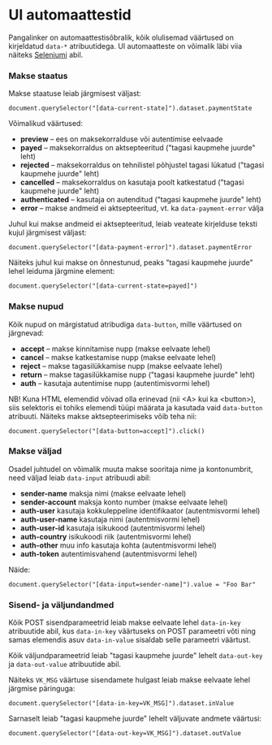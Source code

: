 <div class="page-header">
  <h1>UI automaattestid</h1>
</div>

Pangalinker on automaattestisõbralik, kõik olulisemad väärtused on kirjeldatud `data-*` atribuutidega. UI automaatteste on võimalik läbi viia näiteks [Seleniumi](http://docs.seleniumhq.org/) abil.

### Makse staatus

Makse staatuse leiab järgmisest väljast:

    document.querySelector("[data-current-state]").dataset.paymentState

Võimalikud väärtused:

-   **preview** – ees on maksekorralduse või autentimise eelvaade
-   **payed** – maksekorraldus on aktsepteeritud ("tagasi kaupmehe juurde" leht)
-   **rejected** – maksekorraldus on tehnilistel põhjustel tagasi lükatud ("tagasi kaupmehe juurde" leht)
-   **cancelled** – maksekorraldus on kasutaja poolt katkestatud ("tagasi kaupmehe juurde" leht)
-   **authenticated** – kasutaja on autenditud ("tagasi kaupmehe juurde" leht)
-   **error** – makse andmeid ei aktsepteeritud, vt. ka `data-payment-error` välja

Juhul kui makse andmeid ei aktsepteeritud, leiab veateate kirjelduse teksti kujul järgmisest väljast:

    document.querySelector("[data-payment-error]").dataset.paymentError

Näiteks juhul kui makse on õnnestunud, peaks "tagasi kaupmehe juurde" lehel leiduma järgmine element:

    document.querySelector("[data-current-state=payed]")

### Makse nupud

Kõik nupud on märgistatud atribudiga `data-button`, mille väärtused on järgnevad:

-   **accept** – makse kinnitamise nupp (makse eelvaate lehel)
-   **cancel** – makse katkestamise nupp (makse eelvaate lehel)
-   **reject** – makse tagasilükkamise nupp (makse eelvaate lehel)
-   **return** – makse tagasilükkamise nupp ("tagasi kaupmehe juurde" leht)
-   **auth** – kasutaja autentimise nupp (autentimisvormi lehel)

NB! Kuna HTML elemendid võivad olla erinevad (nii &lt;A&gt; kui ka &lt;button&gt;), siis selektoris ei tohiks elemendi tüüpi määrata ja kasutada vaid `data-button` atribuuti. Näiteks makse aktsepteerimiseks võib teha nii:

    document.querySelector("[data-button=accept]").click()

### Makse väljad

Osadel juhtudel on võimalik muuta makse sooritaja nime ja kontonumbrit, need väljad leiab `data-input` atribuudi abil:

-   **sender-name** maksja nimi (makse eelvaate lehel)
-   **sender-account** maksja konto number (makse eelvaate lehel)
-   **auth-user** kasutaja kokkuleppeline identifikaator (autentmisvormi lehel)
-   **auth-user-name** kasutaja nimi (autentmisvormi lehel)
-   **auth-user-id** kasutaja isikukood (autentmisvormi lehel)
-   **auth-country** isikukoodi riik (autentmisvormi lehel)
-   **auth-other** muu info kasutaja kohta (autentmisvormi lehel)
-   **auth-token** autentimisvahend (autentmisvormi lehel)

Näide:

    document.querySelector("[data-input=sender-name]").value = "Foo Bar"

### Sisend- ja väljundandmed

Kõik POST sisendparameetrid leiab makse eelvaate lehel `data-in-key` atribuutide abil, kus `data-in-key` väärtuseks on POST parameetri võti ning samas elemendis asuv `data-in-value` sisaldab selle parameetri väärtust.

Kõik väljundparameetrid leiab "tagasi kaupmehe juurde" lehelt `data-out-key` ja `data-out-value` atribuutide abil.

Näiteks `VK_MSG` väärtuse sisendamete hulgast leiab makse eelvaate lehel järgmise päringuga:

    document.querySelector("[data-in-key=VK_MSG]").dataset.inValue

Sarnaselt leiab "tagasi kaupmehe juurde" lehelt väljuvate andmete väärtusi:

    document.querySelector("[data-out-key=VK_MSG]").dataset.outValue

